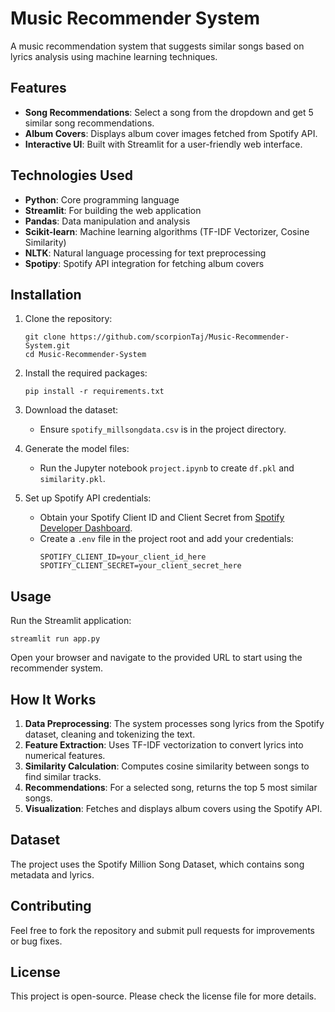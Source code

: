 # Music Recommender System

A music recommendation system that suggests similar songs based on lyrics analysis using machine learning techniques.

## Features

- **Song Recommendations**: Select a song from the dropdown and get 5 similar song recommendations.
- **Album Covers**: Displays album cover images fetched from Spotify API.
- **Interactive UI**: Built with Streamlit for a user-friendly web interface.

## Technologies Used

- **Python**: Core programming language
- **Streamlit**: For building the web application
- **Pandas**: Data manipulation and analysis
- **Scikit-learn**: Machine learning algorithms (TF-IDF Vectorizer, Cosine Similarity)
- **NLTK**: Natural language processing for text preprocessing
- **Spotipy**: Spotify API integration for fetching album covers

## Installation

1. Clone the repository:

   ```
   git clone https://github.com/scorpionTaj/Music-Recommender-System.git
   cd Music-Recommender-System
   ```

2. Install the required packages:

   ```
   pip install -r requirements.txt
   ```

3. Download the dataset:

   - Ensure `spotify_millsongdata.csv` is in the project directory.

4. Generate the model files:

   - Run the Jupyter notebook `project.ipynb` to create `df.pkl` and `similarity.pkl`.

5. Set up Spotify API credentials:
   - Obtain your Spotify Client ID and Client Secret from [Spotify Developer Dashboard](https://developer.spotify.com/dashboard).
   - Create a `.env` file in the project root and add your credentials:
     ```
     SPOTIFY_CLIENT_ID=your_client_id_here
     SPOTIFY_CLIENT_SECRET=your_client_secret_here
     ```

## Usage

Run the Streamlit application:

```
streamlit run app.py
```

Open your browser and navigate to the provided URL to start using the recommender system.

## How It Works

1. **Data Preprocessing**: The system processes song lyrics from the Spotify dataset, cleaning and tokenizing the text.
2. **Feature Extraction**: Uses TF-IDF vectorization to convert lyrics into numerical features.
3. **Similarity Calculation**: Computes cosine similarity between songs to find similar tracks.
4. **Recommendations**: For a selected song, returns the top 5 most similar songs.
5. **Visualization**: Fetches and displays album covers using the Spotify API.

## Dataset

The project uses the Spotify Million Song Dataset, which contains song metadata and lyrics.

## Contributing

Feel free to fork the repository and submit pull requests for improvements or bug fixes.

## License

This project is open-source. Please check the license file for more details.
